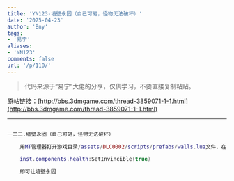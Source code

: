 ```yaml
---
title: 'YN123-墙壁永固（自己可砸，怪物无法破坏）'
date: '2025-04-23'
author: 'Bny'
tags:
- '易宁'
aliases:
- 'YN123'
comments: false
url: '/p/110/'
---
```


> 代码来源于“易宁”大佬的分享，仅供学习，不要直接复制粘贴。

原帖链接：[http://bbs.3dmgame.com/thread-3859071-1-1.html](http://bbs.3dmgame.com/thread-3859071-1-1.html)

---

```lua  

一二三.墙壁永固（自己可砸，怪物无法破坏）

	用MT管理器打开游戏目录/assets/DLC0002/scripts/prefabs/walls.lua文件，在inst:AddTag("noauradamage")的下一行插入以下内容：

	inst.components.health:SetInvincible(true)

	即可让墙壁永固

```  

